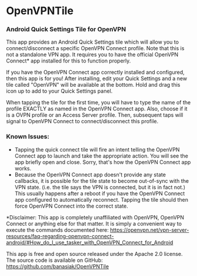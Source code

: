 # OpenVPNTile
### Android Quick Settings Tile for OpenVPN

This app provides an Android Quick Settings tile which will allow you to connect/disconnect a specific OpenVPN Connect profile. Note that this is not a standalone VPN app. It requires you to have the official OpenVPN Connect* app installed for this to function properly.

If you have the OpenVPN Connect app correctly installed and configured, then this app is for you! After installing, edit your Quick Settings and a new tile called "OpenVPN" will be available at the bottom. Hold and drag this icon up to add to your Quick Settings panel.

When tapping the tile for the first time, you will have to type the name of the profile EXACTLY as named in the OpenVPN Connect app. Also, choose if it is a OVPN profile or an Access Server profile. Then, subsequent taps will signal to OpenVPN Connect to connect/disconnect this profile.


### Known Issues:
- Tapping the quick connect tile will fire an intent telling the OpenVPN Connect app to launch and take the appropriate action. You will see the app briefly open and close. Sorry, that's how the OpenVPN Connect app works.
- Because the OpenVPN Connect app doesn't provide any state callbacks, it is possible for the tile state to become out-of-sync with the VPN state. (i.e. the tile says the VPN is connected, but it is in fact not.) This usually happens after a reboot if you have the OpenVPN Connect app configured to automatically reconnect. Tapping the tile should then force OpenVPN Connect into the correct state.

*Disclaimer: This app is completely unaffiliated with OpenVPN, OpenVPN Connect or anything else for that matter. It is simply a convenient way to execute the commands documented here: https://openvpn.net/vpn-server-resources/faq-regarding-openvpn-connect-android/#How_do_I_use_tasker_with_OpenVPN_Connect_for_Android

This app is free and open source released under the Apache 2.0 license. The source code is available on GitHub: https://github.com/banasiak/OpenVPNTile
